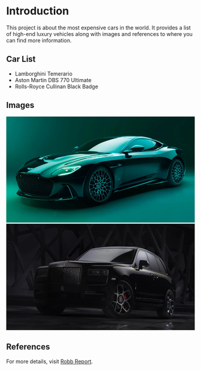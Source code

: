 
# Introduction
This project is about the most expensive cars in the world. It provides a list of high-end luxury vehicles along with images and references to where you can find more information.

## Car List
- Lamborghini Temerario
- Aston Martin DBS 770 Ultimate
- Rolls-Royce Cullinan Black Badge

## Images
![RR_Aston_Martin_DBS_770_Ultimate](RR_Aston_Martin_DBS_770_Ultimate.webp)
![Rolls-Royce Cullinan Black Badge](RR_50_Most_Expensive_Cars_You_Can_Buy_Right_Now_Rolls_Royce_Cullinan_Black_Badge.webp)


## References
For more details, visit [Robb Report](https://robbreport.com/motors/cars/lists/most-expensive-cars-1234885095/rolls-royce-cullinan-black-badge-425000/).
